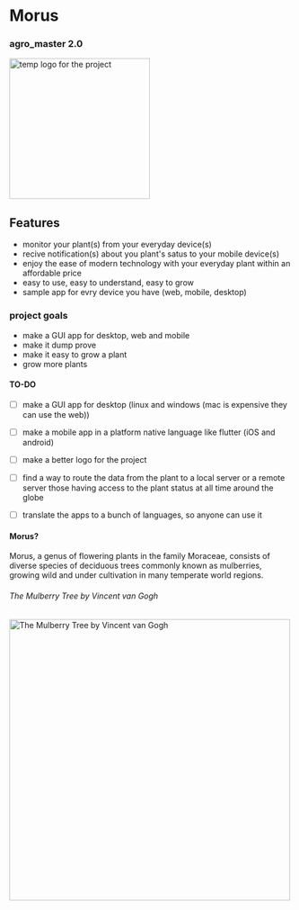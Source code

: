 # Morus 
### agro_master 2.0 
<img src="https://github.com/user-attachments/assets/c0d85876-0480-4f23-b58a-eb86605e3651" alt="temp logo for the project" width="250" height="250"/>


## Features
- monitor your plant(s) from your everyday device(s)
- recive notification(s) about you plant's satus to your mobile device(s)
- enjoy the ease of modern technology with your everyday plant within an affordable price
- easy to use, easy to understand, easy to grow
- sample app for evry device you have (web, mobile, desktop)

### project goals
- make a GUI app for desktop, web and mobile
- make it dump prove
- make it easy to grow a plant
- grow more plants

#### TO-DO
- [ ] make a GUI app for desktop (linux and windows (mac is expensive they can use the web))
- [ ] make a mobile app in a platform native language like flutter (iOS and android)
- [ ] make a better logo for the project
- [ ] find a way to route the data from the plant to a local server or a remote server those having access to the plant status at all time around the globe
- [ ] translate the apps to a bunch of languages, so anyone can use it


#### Morus?
Morus, a genus of flowering plants in the family Moraceae, consists of diverse species of deciduous trees commonly known as mulberries, growing wild and under cultivation in many temperate world regions.
###### The Mulberry Tree by Vincent van Gogh
<img src="https://github.com/user-attachments/assets/4f8b6d28-40d9-4ede-9960-795b56de71c9" alt="The Mulberry Tree by Vincent van Gogh" width="500" height="500"/>
